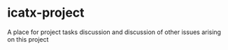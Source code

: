 # icatx-project
A place for project tasks discussion and discussion of other issues arising on this project
